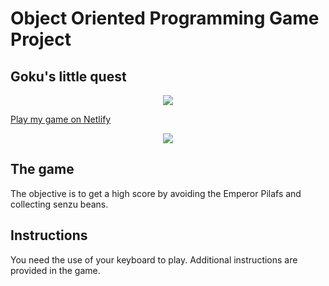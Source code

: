 # Object Oriented Programming Game Project

## Goku's little quest

<p align="center"><img src="./images/db/screenrecord.gif"></p>

[Play my game on Netlify](https://vibrant-chandrasekhar-9bd977.netlify.app)

<p align="center"><img src="./images/screenshot.png"></p>

## The game

The objective is to get a high score by avoiding the Emperor Pilafs and collecting senzu beans.

## Instructions

You need the use of your keyboard to play. Additional instructions are provided in the game.

